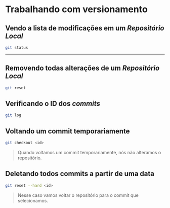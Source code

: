 # Trabalhando com versionamento


## Vendo a lista de modificações em um *Repositório Local*

```bash
git status
```

---

## Removendo todas alterações de um *Repositório Local*

```bash
git reset
```

## Verificando o ID dos *commits*

```bash
git log
```

## Voltando um commit temporariamente

```bash
git checkout <id>
```

> Quando voltamos um commit temporariamente, nós não alteramos o repositório.


## Deletando todos commits a partir de uma data

```bash
git reset --hard <id>
```

> Nesse caso vamos voltar o repositório para o commit que selecionamos.